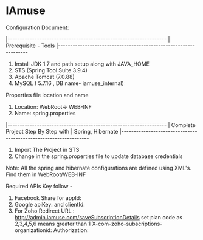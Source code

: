 # IAmuse

Configuration Document:

|-----------------------------------------------------------------
| Prerequisite - Tools
|-----------------------------------------------------------------

1. Install JDK 1.7 and path setup along with JAVA_HOME
2. STS (Spring Tool Suite 3.9.4)
3. Apache Tomcat (7.0.88)
4. MySQL ( 5.7.16 , DB name- iamuse_internal)

Properties file location and name
1)	Location: WebRoot-> WEB-INF
2)	Name: spring.properties

|-----------------------------------------------------------------
| Complete Project Step By Step with 
| Spring, Hibernate
|-----------------------------------------------------------------
1) Import The Project in STS 
2) Change in the spring.properties file to update database credentials


Note: All the spring and hibernate configurations are defined using XML's. Find them in
WebRoot/WEB-INF


Required APIs Key follow -

1) Facebook Share for appId:
2) Google apiKey: and clientId: 
3) For Zoho
		Redirect URL : http://admin.iamuse.com/saveSubscriptionDetails
		set plan code as 2,3,4,5,6 means greater than 1
		X-com-zoho-subscriptions-organizationid:
		Authorization:
	


